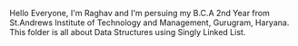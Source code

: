 Hello Everyone,  I'm Raghav and I'm persuing my B.C.A 2nd Year from St.Andrews Institute of Technology and Management, Gurugram, Haryana.  This folder is all about Data Structures using Singly Linked List.